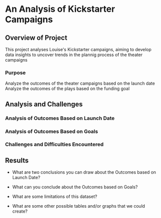 # An Analysis of Kickstarter Campaigns

## Overview of Project

This project analyses Louise's Kickstarter campaigns, aiming to develop data insights to uncover trends in the plannig process of the theater campaigns

### Purpose

Analyze the outcomes of the theater campaigns based on the launch date
Analyze the outcomes of the plays based on the funding goal

## Analysis and Challenges

### Analysis of Outcomes Based on Launch Date


### Analysis of Outcomes Based on Goals

### Challenges and Difficulties Encountered

## Results

- What are two conclusions you can draw about the Outcomes based on Launch Date?

- What can you conclude about the Outcomes based on Goals?

- What are some limitations of this dataset?

- What are some other possible tables and/or graphs that we could create?